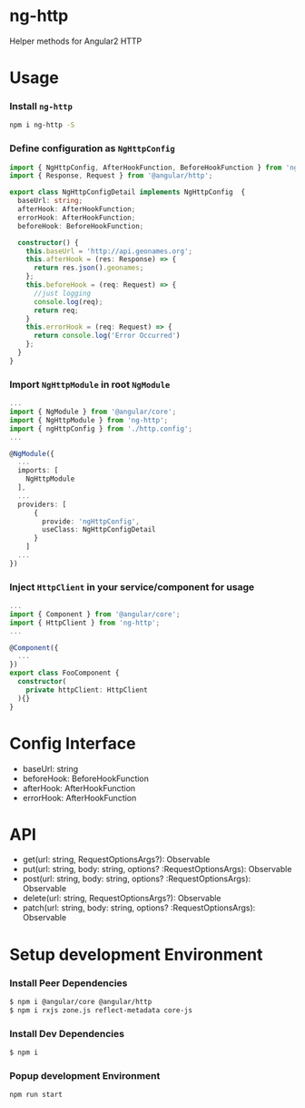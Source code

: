 # ng-http
Helper methods for Angular2 HTTP

# Usage

### Install `ng-http`
```bash
npm i ng-http -S
```

### Define configuration as `NgHttpConfig`
```typescript
import { NgHttpConfig, AfterHookFunction, BeforeHookFunction } from 'ng-http';
import { Response, Request } from '@angular/http';

export class NgHttpConfigDetail implements NgHttpConfig  {
  baseUrl: string;
  afterHook: AfterHookFunction;
  errorHook: AfterHookFunction;
  beforeHook: BeforeHookFunction;

  constructor() {
    this.baseUrl = 'http://api.geonames.org';
    this.afterHook = (res: Response) => {
      return res.json().geonames;
    };
    this.beforeHook = (req: Request) => {
      //just logging
      console.log(req);
      return req;
    }
    this.errorHook = (req: Request) => {
      return console.log('Error Occurred')
    };
  }
}

```

### Import `NgHttpModule` in root `NgModule`

```typescript
...
import { NgModule } from '@angular/core';
import { NgHttpModule } from 'ng-http';
import { ngHttpConfig } from './http.config';
...

@NgModule({
  ...
  imports: [
    NgHttpModule
  ],
  ...
  providers: [
      {
        provide: 'ngHttpConfig',
        useClass: NgHttpConfigDetail
      }
    ]
  ...
})
```

### Inject `HttpClient` in your service/component for usage
```typescript
...
import { Component } from '@angular/core';
import { HttpClient } from 'ng-http';
...

@Component({
  ...
})
export class FooComponent {
  constructor(
    private httpClient: HttpClient
  ){}
}
```

# Config Interface
- baseUrl: string
- beforeHook: BeforeHookFunction
- afterHook: AfterHookFunction
- errorHook: AfterHookFunction

# API 
- get(url: string, RequestOptionsArgs?): Observable<Response>
- put(url: string, body: string, options? :RequestOptionsArgs): Observable<Response>
- post(url: string, body: string, options? :RequestOptionsArgs): Observable<Response>
- delete(url: string, RequestOptionsArgs?): Observable<Response>
- patch(url: string, body: string, options? :RequestOptionsArgs): Observable<Response>

# Setup development Environment

### Install Peer Dependencies
```bash
$ npm i @angular/core @angular/http
$ npm i rxjs zone.js reflect-metadata core-js
```

### Install Dev Dependencies
```bash
$ npm i
```

### Popup development Environment
```bash
npm run start
```
